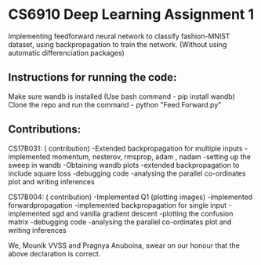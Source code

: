 CS6910 Deep Learning Assignment 1<a name="TOP"></a>
===================
Implementing feedforward neural network to classify fashion-MNIST dataset, using backpropagation to train the network. (Without using automatic differenciation packages) 


## Instructions for running the code: ##
Make sure wandb is installed (Use bash command - pip install wandb)
Clone the repo and run the command - python "Feed Forward.py"


## Contributions: ##
CS17B031: ( contribution)
    -Extended backpropagation for multiple inputs
    -implemented momentum, nesterov, rmsprop, adam , nadam
    -setting up the sweep in wandb
    -Obtaining wandb plots
    -extended backpropagation to include square loss
    -debugging code
    -analysing the parallel co-ordinates plot and writing inferences

CS17B004: ( contribution)
    -Implemented Q1 (plotting images)
    -implemented forwardpropagation
    -implemented backpropagation for single input
    -implemented sgd and vanilla gradient descent
    -plotting the confusion matrix
    -debugging code
    -analysing the parallel co-ordinates plot and writing inferences


We, Mounik VVSS and Pragnya Anuboina, swear on our honour that the above declaration is correct.

